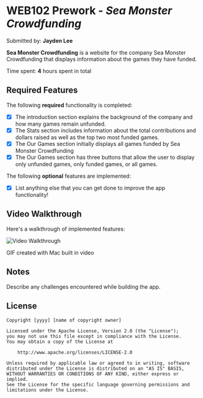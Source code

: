 # WEB102 Prework - *Sea Monster Crowdfunding*

Submitted by: **Jayden Lee**

**Sea Monster Crowdfunding** is a website for the company Sea Monster Crowdfunding that displays information about the games they have funded.

Time spent: **4** hours spent in total

## Required Features

The following **required** functionality is completed:

* [x] The introduction section explains the background of the company and how many games remain unfunded.
* [x] The Stats section includes information about the total contributions and dollars raised as well as the top two most funded games.
* [x] The Our Games section initially displays all games funded by Sea Monster Crowdfunding
* [x] The Our Games section has three buttons that allow the user to display only unfunded games, only funded games, or all games.

The following **optional** features are implemented:

* [x] List anything else that you can get done to improve the app functionality!

## Video Walkthrough

Here's a walkthrough of implemented features:

<img src='https://i.giphy.com/media/v1.Y2lkPTc5MGI3NjExNzRtOHhuemJwbjNhcXQwNmNrOHhuaW5qNnRpc2M1M2M3dXQzdHNmNyZlcD12MV9pbnRlcm5hbF9naWZfYnlfaWQmY3Q9Zw/ykg6nfJzyoxg4VLXBx/giphy.gif' title='Video Walkthrough' width='' alt='Video Walkthrough' />

<!-- Replace this with whatever GIF tool you used! -->
GIF created with Mac built in video
<!-- Recommended tools:
[Kap](https://getkap.co/) for macOS
[ScreenToGif](https://www.screentogif.com/) for Windows
[peek](https://github.com/phw/peek) for Linux. -->

## Notes

Describe any challenges encountered while building the app.

## License

    Copyright [yyyy] [name of copyright owner]

    Licensed under the Apache License, Version 2.0 (the "License");
    you may not use this file except in compliance with the License.
    You may obtain a copy of the License at

        http://www.apache.org/licenses/LICENSE-2.0

    Unless required by applicable law or agreed to in writing, software
    distributed under the License is distributed on an "AS IS" BASIS,
    WITHOUT WARRANTIES OR CONDITIONS OF ANY KIND, either express or implied.
    See the License for the specific language governing permissions and
    limitations under the License.

